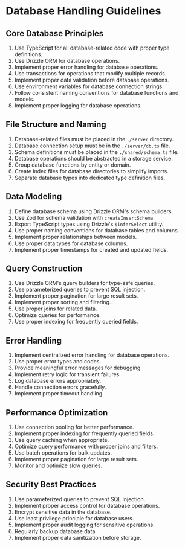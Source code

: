 # Database Handling Guidelines

## Core Database Principles

1. Use TypeScript for all database-related code with proper type definitions.
2. Use Drizzle ORM for database operations.
3. Implement proper error handling for database operations.
4. Use transactions for operations that modify multiple records.
5. Implement proper data validation before database operations.
6. Use environment variables for database connection strings.
7. Follow consistent naming conventions for database functions and models.
8. Implement proper logging for database operations.

## File Structure and Naming

1. Database-related files must be placed in the `./server` directory.
2. Database connection setup must be in the `./server/db.ts` file.
3. Schema definitions must be placed in the `./shared/schema.ts` file.
4. Database operations should be abstracted in a storage service.
5. Group database functions by entity or domain.
6. Create index files for database directories to simplify imports.
7. Separate database types into dedicated type definition files.

## Data Modeling

1. Define database schema using Drizzle ORM's schema builders.
2. Use Zod for schema validation with `createInsertSchema`.
3. Export TypeScript types using Drizzle's `$inferSelect` utility.
4. Use proper naming conventions for database tables and columns.
5. Implement proper relationships between models.
6. Use proper data types for database columns.
7. Implement proper timestamps for created and updated fields.

## Query Construction

1. Use Drizzle ORM's query builders for type-safe queries.
2. Use parameterized queries to prevent SQL injection.
3. Implement proper pagination for large result sets.
4. Implement proper sorting and filtering.
5. Use proper joins for related data.
6. Optimize queries for performance.
7. Use proper indexing for frequently queried fields.

## Error Handling

1. Implement centralized error handling for database operations.
2. Use proper error types and codes.
3. Provide meaningful error messages for debugging.
4. Implement retry logic for transient failures.
5. Log database errors appropriately.
6. Handle connection errors gracefully.
7. Implement proper timeout handling.

## Performance Optimization

1. Use connection pooling for better performance.
2. Implement proper indexing for frequently queried fields.
3. Use query caching when appropriate.
4. Optimize query performance with proper joins and filters.
5. Use batch operations for bulk updates.
6. Implement proper pagination for large result sets.
7. Monitor and optimize slow queries.

## Security Best Practices

1. Use parameterized queries to prevent SQL injection.
2. Implement proper access control for database operations.
3. Encrypt sensitive data in the database.
4. Use least privilege principle for database users.
5. Implement proper audit logging for sensitive operations.
6. Regularly backup database data.
7. Implement proper data sanitization before storage.